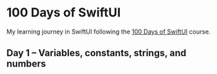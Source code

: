 # 100 Days of SwiftUI
My learning journey in SwiftUI following the <a href="https://www.hackingwithswift.com/100/swiftui">100 Days of SwiftUI<a/> course.

 
## Day 1 – Variables, constants, strings, and numbers

